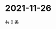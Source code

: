 # 2021-11-26

共 0 条

<!-- BEGIN WEIBO -->
<!-- 最后更新时间 Fri Nov 26 2021 02:00:41 GMT+0800 (China Standard Time) -->

<!-- END WEIBO -->
